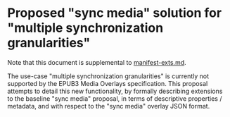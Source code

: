# Proposed "sync media" solution for "multiple synchronization granularities"

Note that this document is supplemental to [manifest-exts.md](./manifest-exts.md).

The use-case "multiple synchronization granularities" is currently not supported by the EPUB3 Media Overlays specification. This proposal attempts to detail this new functionality, by formally describing extensions to the baseline "sync media" proposal, in terms of descriptive properties / metadata, and with respect to the "sync media" overlay JSON format.
